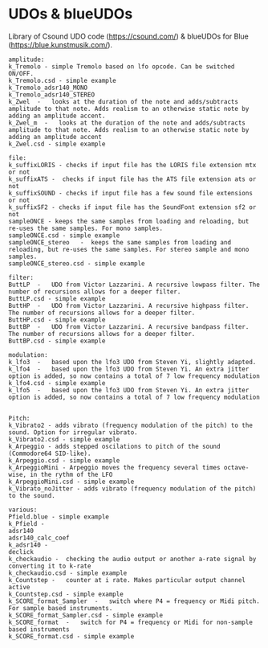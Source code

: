 # UDOs & blueUDOs

Library of Csound UDO code (https://csound.com/) & blueUDOs for Blue (https://blue.kunstmusik.com/).

    
    amplitude:
    k_Tremolo - simple Tremolo based on lfo opcode. Can be switched ON/OFF.
    k_Tremolo.csd - simple example
    k_Tremolo_adsr140_MONO
    k_Tremolo_adsr140_STEREO
    k_Zwel  -   looks at the duration of the note and adds/subtracts amplitude to that note. Adds realism to an otherwise static note by adding an amplitude accent.
    k_Zwel_m  -   looks at the duration of the note and adds/subtracts amplitude to that note. Adds realism to an otherwise static note by adding an amplitude accent
    k_Zwel.csd - simple example
        
    file:
    k_suffixLORIS - checks if input file has the LORIS file extension mtx or not
    k_suffixATS -  checks if input file has the ATS file extension ats or not
    k_suffixSOUND - checks if input file has a few sound file extensions or not
    k_suffixSF2 - checks if input file has the SoundFont extension sf2 or not
    sampleONCE - keeps the same samples from loading and reloading, but re-uses the same samples. For mono samples.
    sampleONCE.csd - simple example
    sampleONCE_stereo   -  keeps the same samples from loading and reloading, but re-uses the same samples. For stereo sample and mono samples.
    sampleONCE_stereo.csd - simple example
    
    filter:
    ButtLP  -   UDO from Victor Lazzarini. A recursive lowpass filter. The number of recursions allows for a deeper filter.
    ButtLP.csd - simple example
    ButtHP  -   UDO from Victor Lazzarini. A recursive highpass filter. The number of recursions allows for a deeper filter.
    ButtHP.csd - simple example
    ButtBP  -   UDO from Victor Lazzarini. A recursive bandpass filter. The number of recursions allows for a deeper filter.
    ButtBP.csd - simple example
        
    modulation:
    k_lfo3  -   based upon the lfo3 UDO from Steven Yi, slightly adapted. 
    k_lfo4  -   based upon the lfo3 UDO from Steven Yi. An extra jitter option is added, so now contains a total of 7 low frequency	modulation 
    k_lfo4.csd - simple example
    k_lfo5  -   based upon the lfo3 UDO from Steven Yi. An extra jitter option is added, so now contains a total of 7 low frequency	modulation 

    
    Pitch:
    k_Vibrato2 - adds vibrato (frequency modulation of the pitch) to the sound. Option for irregular vibrato.
    k_Vibrato2.csd - simple example
    k_Arpeggio - adds stepped oscilations to pitch of the sound (Commodore64 SID-like).
    k_Arpeggio.csd - simple example
    k_ArpeggioMini - Arpeggio moves the frequency several times octave-wise, in the rythm of the LFO
    k_ArpeggioMini.csd - simple example
    k_Vibrato_noJitter - adds vibrato (frequency modulation of the pitch) to the sound.
    
    various:
    Pfield.blue - simple example
    k_Pfield -
    adsr140
    adsr140_calc_coef
    k_adsr140 - 
    declick
    k_checkaudio -  checking the audio output or another a-rate signal by converting it to k-rate
    k_checkaudio.csd - simple example
    k_Countstep -   counter at i rate. Makes particular output channel active
    k_Countstep.csd - simple example
    k_SCORE_format_Sampler  -   switch where P4 = frequency or Midi pitch. For sample based instruments. 
    k_SCORE_format_Sampler.csd - simple example
    k_SCORE_format  -   switch for P4 = frequency or Midi for non-sample based instruments
    k_SCORE_format.csd - simple example

    

   





   
